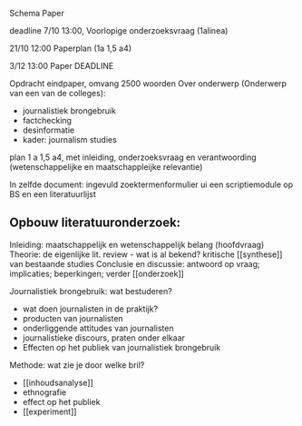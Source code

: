 
Schema Paper

deadline 7/10 13:00, Voorlopige onderzoeksvraag (1alinea)

21/10 12:00 Paperplan (1a 1,5 a4)

3/12 13:00 Paper DEADLINE

Opdracht eindpaper,
omvang 2500 woorden 
Over onderwerp (Onderwerp van een van de colleges):
- journalistiek brongebruik
- factchecking
- desinformatie
- kader: journalism studies

plan 1 a 1,5 a4, met inleiding, onderzoeksvraag en verantwoording (wetenschappelijke en maatschappleijke relevantie)

In zelfde document: ingevuld zoektermenformulier ui een scriptiemodule op BS en een literatuurlijst

## Opbouw literatuuronderzoek:
Inleiding: maatschappelijk en wetenschappelijk belang (hoofdvraag)
Theorie: de eigenlijke lit. review - wat is al bekend? kritische [[synthese]] van bestaande studies
Conclusie en discussie: antwoord op vraag; implicaties; beperkingen; verder [[onderzoek]]

Journalistiek brongebruik: wat bestuderen?
- wat doen journalisten in de praktijk?
- producten van journalisten
- onderliggende attitudes van journalisten
- journalistieke discours, praten onder elkaar
- Effecten op het publiek van journalistiek brongebruik

Methode: wat zie je door welke bril?
- [[inhoudsanalyse]]
- ethnografie
- effect op het publiek
- [[experiment]]



